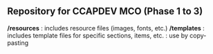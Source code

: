 ## Repository for CCAPDEV MCO (Phase 1 to 3)

**/resources** : includes resource files (images, fonts, etc.)
**/templates** : includes template files for specific sections, items, etc.
               : use by copy-pasting